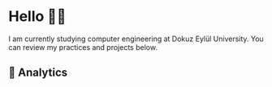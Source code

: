 # Hello  👋🏻
I am currently studying computer engineering at Dokuz Eylül University.
You can review my practices and projects below.

## 📝 Analytics






